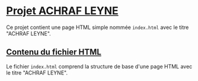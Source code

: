 # [Projet ACHRAF LEYNE](https://github.com/achraf-leyne/semaine14/blob/main/index.html)

Ce projet contient une page HTML simple nommée `index.html` avec le titre "ACHRAF LEYNE".

## [Contenu du fichier HTML](https://github.com/achraf-leyne/semaine14/blob/main/index.html)

Le fichier `index.html` comprend la structure de base d'une page HTML avec le titre "ACHRAF LEYNE".

